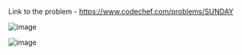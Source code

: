 Link to the problem - https://www.codechef.com/problems/SUNDAY



![image](https://github.com/Haleshot/Competitive-Programming/assets/57552973/e8d0476e-bbb4-43a4-986f-a5db0ff5e6ac)



![image](https://github.com/Haleshot/Competitive-Programming/assets/57552973/1bc099af-1eb1-4984-a3c4-f9c176781d80)
